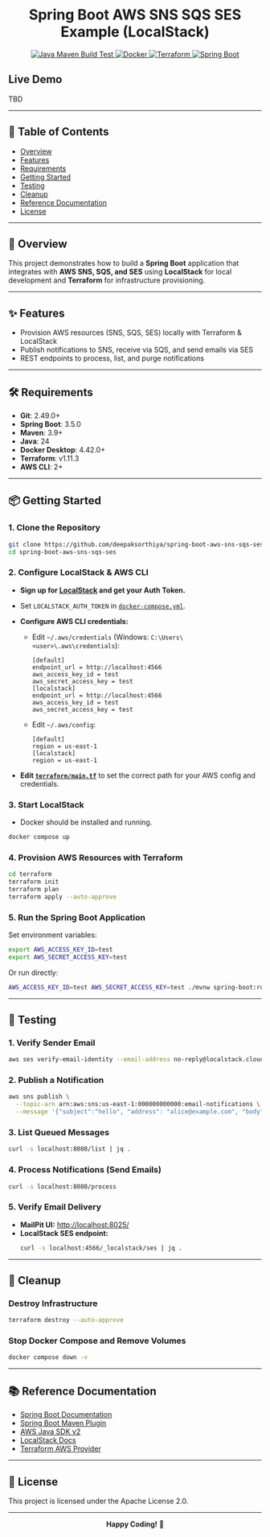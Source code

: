 <h1 style="text-align: center;">Spring Boot AWS SNS SQS SES Example (LocalStack)</h1>

<p style="text-align: center;">
  <a href="https://github.com/deepaksorthiya/spring-boot-aws-sns-sqs-ses/actions/workflows/maven-build.yml">
    <img src="https://github.com/deepaksorthiya/spring-boot-aws-sns-sqs-ses/actions/workflows/maven-build.yml/badge.svg" alt="Java Maven Build Test"/>
  </a>
  <a href="https://www.docker.com/">
    <img src="https://img.shields.io/badge/docker-ready-blue?logo=docker" alt="Docker"/>
  </a>
  <a href="https://www.terraform.io/">
    <img src="https://img.shields.io/badge/terraform-infra-blueviolet?logo=terraform" alt="Terraform"/>
  </a>
  <a href="https://spring.io/projects/spring-boot">
    <img src="https://img.shields.io/badge/spring--boot-3.5.0-brightgreen?logo=springboot" alt="Spring Boot"/>
  </a>
</p>

## Live Demo

TBD

---

## 📑 Table of Contents

- [Overview](#-overview)
- [Features](#-features)
- [Requirements](#-requirements)
- [Getting Started](#-getting-started)
- [Testing](#-testing)
- [Cleanup](#-cleanup)
- [Reference Documentation](#-reference-documentation)
- [License](#-license)

---

## 🚀 Overview

This project demonstrates how to build a **Spring Boot** application that integrates with **AWS SNS, SQS, and SES**
using **LocalStack** for local development and **Terraform** for infrastructure provisioning.

---

## ✨ Features

- Provision AWS resources (SNS, SQS, SES) locally with Terraform & LocalStack
- Publish notifications to SNS, receive via SQS, and send emails via SES
- REST endpoints to process, list, and purge notifications

---

## 🛠️ Requirements

- **Git**: 2.49.0+
- **Spring Boot**: 3.5.0
- **Maven**: 3.9+
- **Java**: 24
- **Docker Desktop**: 4.42.0+
- **Terraform**: v1.11.3
- **AWS CLI**: 2+

---

## 📦 Getting Started

### 1. Clone the Repository

```sh
git clone https://github.com/deepaksorthiya/spring-boot-aws-sns-sqs-ses.git
cd spring-boot-aws-sns-sqs-ses
```

### 2. Configure LocalStack & AWS CLI

- **Sign up for [LocalStack](https://app.localstack.cloud) and get your Auth Token.**
- Set `LOCALSTACK_AUTH_TOKEN` in [`docker-compose.yml`](docker-compose.yml).

- **Configure AWS CLI credentials:**

    - Edit `~/.aws/credentials` (Windows: `C:\Users\<user>\.aws\credentials`):

      ```
      [default]
      endpoint_url = http://localhost:4566
      aws_access_key_id = test
      aws_secret_access_key = test
      [localstack]
      endpoint_url = http://localhost:4566
      aws_access_key_id = test
      aws_secret_access_key = test
      ```

    - Edit `~/.aws/config`:

      ```
      [default]
      region = us-east-1
      [localstack]
      region = us-east-1
      ```

- **Edit [`terraform/main.tf`](terraform/main.tf)** to set the correct path for your AWS config and credentials.

### 3. Start LocalStack

- Docker should be installed and running.

```sh
docker compose up
```

### 4. Provision AWS Resources with Terraform

```sh
cd terraform
terraform init
terraform plan
terraform apply --auto-approve
```

### 5. Run the Spring Boot Application

Set environment variables:

```sh
export AWS_ACCESS_KEY_ID=test
export AWS_SECRET_ACCESS_KEY=test
```

Or run directly:

```sh
AWS_ACCESS_KEY_ID=test AWS_SECRET_ACCESS_KEY=test ./mvnw spring-boot:run
```

---

## 🧪 Testing

### 1. Verify Sender Email

```sh
aws ses verify-email-identity --email-address no-reply@localstack.cloud
```

### 2. Publish a Notification

```sh
aws sns publish \
  --topic-arn arn:aws:sns:us-east-1:000000000000:email-notifications \
  --message '{"subject":"hello", "address": "alice@example.com", "body": "hello world"}'
```

### 3. List Queued Messages

```sh
curl -s localhost:8080/list | jq .
```

### 4. Process Notifications (Send Emails)

```sh
curl -s localhost:8080/process
```

### 5. Verify Email Delivery

- **MailPit UI:** [http://localhost:8025/](http://localhost:8025/)
- **LocalStack SES endpoint:**
  ```sh
  curl -s localhost:4566/_localstack/ses | jq .
  ```

---

## 🧹 Cleanup

### Destroy Infrastructure

```sh
terraform destroy --auto-approve
```

### Stop Docker Compose and Remove Volumes

```sh
docker compose down -v
```

---

## 📚 Reference Documentation

- [Spring Boot Documentation](https://docs.spring.io/spring-boot/docs/current/reference/html/)
- [Spring Boot Maven Plugin](https://docs.spring.io/spring-boot/maven-plugin/)
- [AWS Java SDK v2](https://docs.aws.amazon.com/sdk-for-java/latest/developer-guide/home.html)
- [LocalStack Docs](https://docs.localstack.cloud/)
- [Terraform AWS Provider](https://registry.terraform.io/providers/hashicorp/aws/latest/docs)

---

## 📝 License

This project is licensed under the Apache License 2.0.

---

<p style="text-align: center;">
  <b>Happy Coding!</b> 🚀
</p>
